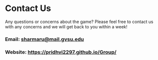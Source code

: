 # Contact Us

Any questions or concerns about the game? Please feel free to contact us with any concerns and we will get back to you within a week!


### Email: sharmaru@mail.gvsu.edu
### Website: https://pridhvi2297.github.io/Group/
